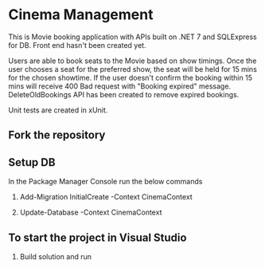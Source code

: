 # Cinema Management

This is Movie booking application with APIs built on .NET 7 and SQLExpress for DB. Front end hasn't been created yet.

Users are able to book seats to the Movie based on show timings. Once the user chooses a seat for the preferred show, the seat will be held for 15 mins for the chosen showtime. If the user doesn't confirm the booking within 15 mins will receive 400 Bad request with "Booking expired" message. DeleteOldBookings API has been created to remove expired bookings. 

Unit tests are created in xUnit. 
  

## Fork the repository 


## Setup DB 

In the Package Manager Console run the below commands 

1. Add-Migration InitialCreate -Context CinemaContext 

2. Update-Database -Context CinemaContext 

  

## To start the project in Visual Studio 

1. Build solution and run 